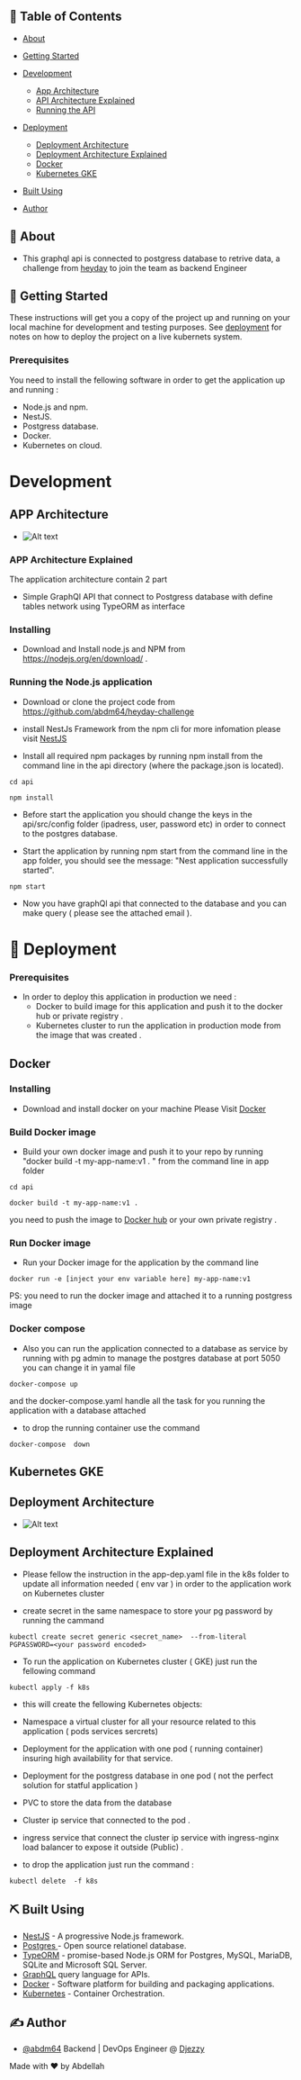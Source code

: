 ## 📝 Table of Contents

- [About](#about)
- [Getting Started](#getting_started)
- [Development ](#development)

  - [App Architecture](#app-archi)
  - [API Architecture Explained](#app-exp)
  - [Running the API](#app-run)

- [Deployment ](#deployment)
  - [Deployment Architecture](#dep-archi)
  - [Deployment Architecture Explained](#dep-exp)
  - [Docker](#docker)
  - [Kubernetes GKE](#k8s)
- [Built Using](#built_using)
- [Author](#authors)

## 🧐 About <a name = "about"></a>

- This graphql api is connected to postgress database to retrive data, a challenge from [heyday](https://www.heydaypeople.com/) to join the team as backend Engineer

## 🏁 Getting Started <a name = "getting_started"></a>

These instructions will get you a copy of the project up and running on your local machine for development and testing purposes. See [deployment](#deployment) for notes on how to deploy the project on a live  kubernets system.

### Prerequisites

You need to install the fellowing software in order to get the application up and running :

- Node.js and npm.
- NestJS.
- Postgress database. 
- Docker.
- Kubernetes on cloud.

# Development <a name = "development"></a>

## APP Architecture <a name = "app-archi"></a>

- ![Alt text](./images/app-archi.PNG?raw=true "Title")

### APP Architecture Explained <a name = "app-exp"></a>

The application architecture contain 2 part

- Simple  GraphQl API  that connect to Postgress  database with define tables network using TypeORM  as interface 


### Installing

- Download and Install node.js and NPM from https://nodejs.org/en/download/ .

### Running the Node.js application <a name = "app-run"></a>

- Download or clone the project code from https://github.com/abdm64/heyday-challenge

- install NestJs Framework from the npm cli  for more infomation please visit [NestJS](https://nestjs.com/) 

- Install all required npm packages by running npm install from the command line in the api  directory  (where the package.json is located).

```
cd api
```

```
npm install
```

- Before start the application you should change the  keys in the api/src/config folder (ipadress, user, password etc) in order to connect to the postgres  database.

- Start the application by running npm start from the command line in the app folder, you should see the message:  "Nest application successfully started".


```
npm start
```

- Now you have   graphQl api that connected to the database and you can make query ( please see the attached  email ).  

# 🚀 Deployment <a name = "deployment"></a>

### Prerequisites

- In order to deploy this application in production we need :
  - Docker to build image for this application and push it to the docker hub or private registry .
  - Kubernetes cluster to run the application in production mode from the image that was created .

## Docker <a name = "docker"></a>

### Installing

- Download and install docker on your machine Please Visit [Docker](https://www.docker.com/) 

### Build Docker image

- Build your own docker image and push it to your repo by running "docker build -t my-app-name:v1 . "
  from the command line in app folder

```
cd api
```

```
docker build -t my-app-name:v1 .
```

you need to push the image to [Docker hub](https://hub.docker.com) or your own private  registry .

### Run Docker image

- Run your Docker image for the application by the command line

```
docker run -e [inject your env variable here] my-app-name:v1

```
PS: you need to run the docker image and attached it to a  running postgress image 

### Docker compose

- Also you can run the application  connected to a database as service by running with pg admin to manage the postgres database  at port 5050 you can change it in yamal file 

```
docker-compose up
```

and the docker-compose.yaml handle all the task for you running the application with a  database attached 

- to drop the running container use the command

```
docker-compose  down
```

## Kubernetes GKE <a name = "k8s"></a>

## Deployment Architecture <a name = "dep-archi"></a>

- ![Alt text](./images/heyday-dep-archi.PNG?raw=true "Title")

## Deployment Architecture Explained <a name = "dep-exp"></a>

- Please fellow the instruction in the app-dep.yaml file in the k8s folder to update all information needed ( env var ) in order to the application work on Kubernetes cluster

- create secret in the same namespace to store your pg password by running the cammand 

```
kubectl create secret generic <secret_name>  --from-literal  PGPASSWORD=<your password encoded>
```

- To run the application on Kubernetes cluster ( GKE) just run the fellowing command

```
kubectl apply -f k8s
```

- this will create the fellowing  Kubernetes objects:

 - Namespace a virtual cluster for all your resource related to this application ( pods services sercrets)
  - Deployment for the application with one pod ( running container) insuring high availability for that service. 
  - Deployment for the postgress database in one pod  ( not the perfect solution for statful application )
  - PVC to store the data from the database 
  - Cluster ip service that connected to the pod .
  - ingress service that connect the cluster ip service with ingress-nginx load balancer to expose it outside (Public) .

- to drop the application just run the command :

```
kubectl delete  -f k8s
```

## ⛏️ Built Using <a name = "built_using"></a>


- [NestJS](https://nestjs.com/) - A progressive Node.js framework.
- [Postgres ](https://www.postgresql.org/) - Open source relationel database.
- [TypeORM](https://typeorm.io/#/) - promise-based Node.js ORM for Postgres, MySQL, MariaDB, SQLite and Microsoft SQL Server.
- [GraphQL](https://graphql.org/) query language for APIs.
- [Docker](https://www.docker.com/) - Software platform for building and packaging applications.
- [Kubernetes](https://kubernetes.io/) - Container Orchestration.


## ✍️ Author <a name = "authors"></a>

- [@abdm64](https://github.com/abdm64) Backend | DevOps Engineer @ [Djezzy](http://www.djezzy.dz/)

Made with ❤️   by Abdellah
